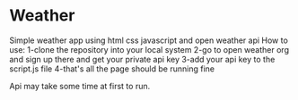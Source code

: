 # Weather
Simple weather app using html css javascript and open weather api
How to use:
1-clone the repository into your local system
2-go to open weather org and sign up there and get your private api key
3-add your api key to the script.js file 
4-that's all the page should be running fine

Api may take some time at first to run.
